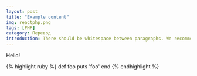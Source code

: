 ```yaml
---
layout: post
title: "Example content"
img: reactphp.png
tags: [PHP]
category: Перевод
introduction: There should be whitespace between paragraphs. We recommend including a README, or a file with information about your project.There should be whitespace between paragraphs. We recommend including a README, or a file with information about your project.There should be whitespace between paragraphs. We recommend including a README, or a file with information about your project.
---
```


Hello!

{% highlight ruby %}
def foo
  puts 'foo'
end
{% endhighlight %}
